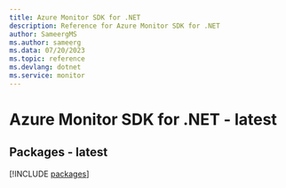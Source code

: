 ```yaml
---
title: Azure Monitor SDK for .NET
description: Reference for Azure Monitor SDK for .NET
author: SameergMS
ms.author: sameerg
ms.data: 07/20/2023
ms.topic: reference
ms.devlang: dotnet
ms.service: monitor
---
```

# Azure Monitor SDK for .NET - latest
## Packages - latest
[!INCLUDE [packages](monitor-index.md)]